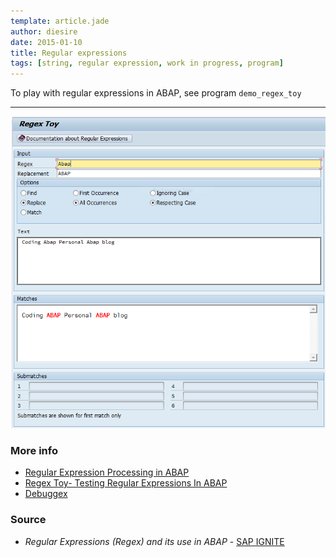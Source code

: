 ```yaml
---
template: article.jade
author: diesire
date: 2015-01-10
title: Regular expressions
tags: [string, regular expression, work in progress, program]
---
```


To play with regular expressions in ABAP, see program `demo_regex_toy`

---

![demo_regex_toy running](demo_regex_toy.png "demo_regex_toy running")


### More info

 * [Regular Expression Processing in ABAP](http://scn.sap.com/docs/DOC-10319)
 * [Regex Toy- Testing Regular Expressions In ABAP](http://scn.sap.com/docs/DOC-10291)
 * [Debuggex](https://www.debuggex.com)

 
### Source

 - _Regular Expressions (Regex) and its use in ABAP_ - [SAP IGNITE](http://sapignite.com/regex-in-abap/)